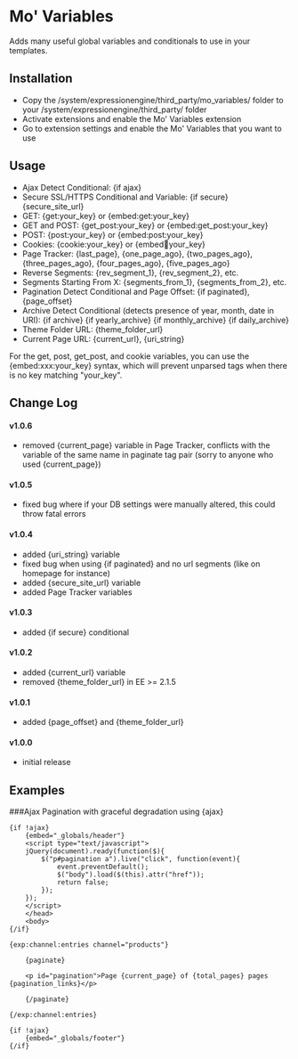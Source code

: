 # Mo' Variables #

Adds many useful global variables and conditionals to use in your templates.

## Installation

* Copy the /system/expressionengine/third_party/mo_variables/ folder to your /system/expressionengine/third_party/ folder
* Activate extensions and enable the Mo' Variables extension
* Go to extension settings and enable the Mo' Variables that you want to use

## Usage

* Ajax Detect Conditional: {if ajax}
* Secure SSL/HTTPS Conditional and Variable: {if secure} {secure_site_url}
* GET: {get:your_key} or {embed:get:your_key}
* GET and POST: {get_post:your_key} or {embed:get_post:your_key}
* POST: {post:your_key} or {embed:post:your_key}
* Cookies: {cookie:your_key} or {embed:cookie:your_key}
* Page Tracker: {last_page}, {one_page_ago}, {two_pages_ago}, {three_pages_ago}, {four_pages_ago}, {five_pages_ago}
* Reverse Segments: {rev_segment_1}, {rev_segment_2}, etc.
* Segments Starting From X: {segments_from_1}, {segments_from_2}, etc.
* Pagination Detect Conditional and Page Offset: {if paginated}, {page_offset}
* Archive Detect Conditional (detects presence of year, month, date in URI): {if archive} {if yearly_archive} {if monthly_archive} {if daily_archive}
* Theme Folder URL: {theme_folder_url}
* Current Page URL: {current_url}, {uri_string}

For the get, post, get_post, and cookie variables, you can use the {embed:xxx:your_key} syntax, which will prevent unparsed tags when there is no key matching "your_key".

## Change Log

#### v1.0.6

-   removed {current_page} variable in Page Tracker, conflicts with the variable of the same name in paginate tag pair (sorry to anyone who used {current_page})

#### v1.0.5

-   fixed bug where if your DB settings were manually altered, this could throw fatal errors

#### v1.0.4

-   added {uri_string} variable
-   fixed bug when using {if paginated} and no url segments (like on homepage for instance)
-   added {secure_site_url} variable
-   added Page Tracker variables

#### v1.0.3

-   added {if secure} conditional

#### v1.0.2

-   added {current_url} variable
-   removed {theme_folder_url} in EE >= 2.1.5

#### v1.0.1

-   added {page_offset} and {theme_folder_url}

#### v1.0.0

-   initial release

## Examples

###Ajax Pagination with graceful degradation using {ajax}

	{if !ajax}
		{embed="_globals/header"}
		<script type="text/javascript">
		jQuery(document).ready(function($){
			$("p#pagination a").live("click", function(event){
				event.preventDefault();
				$("body").load($(this).attr("href"));
				return false;
			});
		});
		</script>
		</head>
		<body>
	{/if}
	
	{exp:channel:entries channel="products"}
	
		{paginate}
		
		<p id="pagination">Page {current_page} of {total_pages} pages {pagination_links}</p>
		
		{/paginate}
	
	{/exp:channel:entries}
	
	{if !ajax}
		{embed="_globals/footer"}
	{/if}
